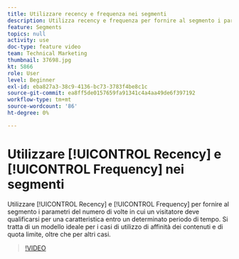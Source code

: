 ```yaml
---
title: Utilizzare recency e frequenza nei segmenti
description: Utilizza recency e frequenza per fornire al segmento i parametri del numero di volte in cui un visitatore deve qualificarsi per una caratteristica entro un determinato periodo di tempo. Si tratta di un modello ideale per i casi di utilizzo di affinità dei contenuti e di quota limite, oltre che per altri casi.
feature: Segments
topics: null
activity: use
doc-type: feature video
team: Technical Marketing
thumbnail: 37698.jpg
kt: 5866
role: User
level: Beginner
exl-id: eba827a3-38c9-4136-bc73-3783f4be8c1c
source-git-commit: ea8ff5de0157659fa91341c4a4aa49de6f397192
workflow-type: tm+mt
source-wordcount: '86'
ht-degree: 0%

---
```


# Utilizzare [!UICONTROL Recency] e [!UICONTROL Frequency] nei segmenti

Utilizzare [!UICONTROL Recency] e [!UICONTROL Frequency] per fornire al segmento i parametri del numero di volte in cui un visitatore deve qualificarsi per una caratteristica entro un determinato periodo di tempo. Si tratta di un modello ideale per i casi di utilizzo di affinità dei contenuti e di quota limite, oltre che per altri casi.

>[!VIDEO](https://video.tv.adobe.com/v/37698/?quality=12&learn=on)
